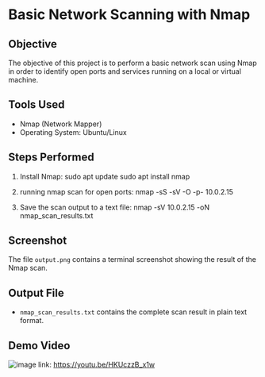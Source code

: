 # Basic Network Scanning with Nmap

## Objective

The objective of this project is to perform a basic network scan using Nmap in order to identify open ports and services running on a local or virtual machine.

## Tools Used

- Nmap (Network Mapper)
- Operating System: Ubuntu/Linux

## Steps Performed

1. Install Nmap:
   sudo apt update
   sudo apt install nmap

2. running nmap scan for open ports:   nmap -sS -sV -O -p- 10.0.2.15

3. Save the scan output to a text file:   nmap -sV 10.0.2.15 -oN nmap_scan_results.txt

   
## Screenshot

The file `output.png` contains a terminal screenshot showing the result of the Nmap scan.

## Output File

- `nmap_scan_results.txt` contains the complete scan result in plain text format.

## Demo Video
![image](https://github.com/user-attachments/assets/bc639399-5a08-4ffb-8252-f3490e734fdb)
link: https://youtu.be/HKUczzB_x1w

